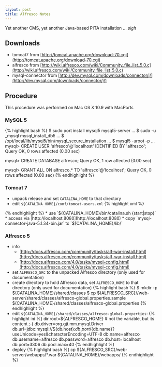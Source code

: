 ```yaml
---
layout: post
title: Alfresco Notes
---
```


Yet another CMS, yet another Java-based PITA installation ... *sigh*

## Downloads
- tomcat7 from [http://tomcat.apache.org/download-70.cgi](http://tomcat.apache.org/download-70.cgi)
- alfresco from [http://wiki.alfresco.com/wiki/Community_file_list_5.0.c](http://wiki.alfresco.com/wiki/Community_file_list_5.0.c)
- mysql-connector from [http://dev.mysql.com/downloads/connector/j/](http://dev.mysql.com/downloads/connector/j/)

## Procedure

This procedure was performed on Mac OS X 10.9 with MacPorts

### MySQL 5

{% highlight bash %}
$ sudo port install mysql5 mysql5-server
...
$ sudo -u _mysql mysql_install_db5
...
$ /opt/local/lib/mysql5/bin/mysql_secure_installation
...
$ mysql5 -uroot -p
...
mysql> CREATE USER 'alfresco'@'localhost' IDENTIFIED BY 'alfresco';
Query OK, 0 rows affected (0.00 sec)

mysql> CREATE DATABASE alfresco;
Query OK, 1 row affected (0.00 sec)

mysql> GRANT ALL ON alfresco.* TO 'alfresco'@'localhost';
Query OK, 0 rows affected (0.00 sec)
{% endhighlight %}

### Tomcat 7

* unpack release and set `CATALINA_HOME` to that directory
* edit `${CATALINA_HOME}/conf/tomcat-users.xml`
{% highlight xml %}
<tomcat-users>
  <role rolename="manager-gui"/>
  <user username="admin" password="admin" roles="manager-gui"/>
</tomcat-users>
{% endhighlight %}
* use `${CATALINA_HOME}/bin/catalina.sh {start|stop}`
* access via  [http://localhost:8080](http://localhost:8080)
* copy `mysql-connector-java-5.1.34-bin.jar` to `${CATALINA_HOME}/lib/`

### Alfresco 5

* info
  * [http://docs.alfresco.com/community/tasks/alf-war-install.html](http://docs.alfresco.com/community/tasks/alf-war-install.html)
  * [http://docs.alfresco.com/4.0/tasks/mysql-config.html](http://docs.alfresco.com/4.0/tasks/mysql-config.html)
* set `ALFRESCO_SRC` to the unpacked Alfresco directory (only used for documentation)
* create directory to hold Alfresco data, set `ALFRESCO_HOME` to that directory (only used for documentation)
{% highlight bash %}
$ mkdir -p ${CATALINA_HOME}/shared/classes
$ cp ${ALFRESCO_SRC}//web-server/shared/classes/alfresco-global.properties.sample ${CATALINA_HOME}/shared/classes/alfresco-global.properties
{% endhighlight %}
* edit `${CATALINA_HOME}/shared/classes/alfresco-global.properties`:
{% highlight ini %}
dir.root=${ALFRESCO_HOME}  # not the variable, but its content ;-)
db.driver=org.gjt.mm.mysql.Driver
db.url=jdbc:mysql://${db.host}:${db.port}/${db.name}?useUnicode=yes&characterEncoding=UTF-8 
db.name=alfresco
db.username=alfresco
db.password=alfresco
db.host=localhost
db.port=3306
db.pool.max=40
{% endhighlight %}
* deploy
{% highlight bash %}
cp ${ALFRESCO_SRC}/web-server/webapps/*.war ${CATALINA_HOME}/webapps/
{% endhighlight %}
